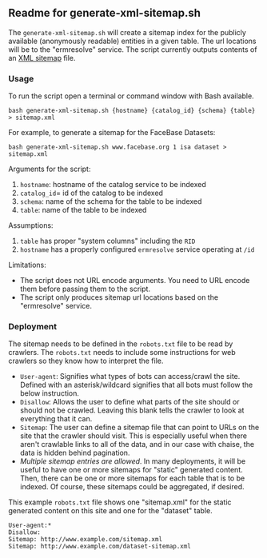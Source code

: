 ## Readme for generate-xml-sitemap.sh

The `generate-xml-sitemap.sh` will create a sitemap index for the publicly 
available (anonymously readable) entities in a given table. The url locations
will be to the "ermresolve" service. The script currently outputs contents of 
an [XML sitemap](https://www.sitemaps.org/protocol.html) file.

### Usage

To run the script open a terminal or command window with Bash available.

```
bash generate-xml-sitemap.sh {hostname} {catalog_id} {schema} {table} > sitemap.xml
```

For example, to generate a sitemap for the FaceBase Datasets:

```
bash generate-xml-sitemap.sh www.facebase.org 1 isa dataset > sitemap.xml
```

Arguments for the script:
1. `hostname`: hostname of the catalog service to be indexed
2. `catalog_id`= id of the catalog to be indexed
3. `schema`: name of the schema for the table to be indexed
4. `table`: name of the table to be indexed

Assumptions:
1. `table` has proper "system columns" including the `RID`
2. `hostname` has a properly configured `ermresolve` service operating at `/id`

Limitations:
- The script does not URL encode arguments. You need to URL encode them before 
  passing them to the script.
- The script only produces sitemap url locations based on the "ermresolve" 
  service.

### Deployment

The sitemap needs to be defined in the `robots.txt` file to be read by 
crawlers. The `robots.txt` needs to include some instructions for web crawlers
so they know how to interpret the file.
  - `User-agent`: Signifies what types of bots can access/crawl the site. 
    Defined with an asterisk/wildcard signifies that all bots must follow the 
    below instruction.
  - `Disallow`: Allows the user to define what parts of the site should or 
    should not be crawled. Leaving this blank tells the crawler to look at 
    everything that it can.
  - `Sitemap`: The user can define a sitemap file that can point to URLs on the
    site that the crawler should visit. This is especially useful when there
    aren't crawlable links to all of the data, and in our case with chaise, the
    data is hidden behind pagination.
  - _Multiple sitemap entries are allowed_. In many deployments, it will be 
    useful to have one or more sitemaps for "static" generated content. Then,
    there can be one or more sitemaps for each table that is to be indexed. 
    Of course, these sitemaps could be aggregated, if desired.

This example `robots.txt` file shows one "sitemap.xml" for the static generated
content on this site and one for the "dataset" table.

```
User-agent:*  
Disallow:  
Sitemap: http://www.example.com/sitemap.xml 
Sitemap: http://www.example.com/dataset-sitemap.xml 
```
 
